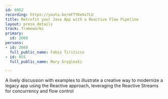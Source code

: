 ```yaml
---
id: 6052
recording: https://youtu.be/mF7YKeXv7LU
title: Retrofit your Java App with a Reactive Flow Pipeline
layout: preso_details
track: frameworks
primary:
  id: 2668
persons:
- id: 2668
  full_public_name: Fabio Tiriticco
- id: 855
  full_public_name: Mary Grygleski

---
```

A lively discussion with examples to illustrate a creative way to modernize a legacy app using the Reactive approach, leveraging the Reactive Streams for concurrency and flow control
